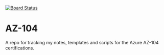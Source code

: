 [![Board Status](https://dev.azure.com/rwsdevops/6cca62ef-5ce3-4b00-9b16-b1ffb9ba8491/7a052d91-b7c4-4ec1-bdda-e3946838234f/_apis/work/boardbadge/bf1592be-c1f1-492a-9e73-849119781a2e)](https://dev.azure.com/rwsdevops/6cca62ef-5ce3-4b00-9b16-b1ffb9ba8491/_boards/board/t/7a052d91-b7c4-4ec1-bdda-e3946838234f/Microsoft.RequirementCategory)
# AZ-104
A repo for tracking my notes, templates and scripts for the Azure AZ-104 certifications. 
